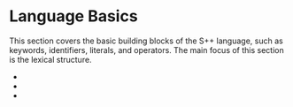 # Language Basics

<primary-label ref="header-label"/>

<secondary-label ref="doc-complete"/>

This section covers the basic building blocks of the S++ language, such as keywords, identifiers, literals, and
operators. The main focus of this section is the lexical structure.

- [](Keywords-Identifiers.md)
- [](Tokens-Operators.md)
- [](Comments.md)
